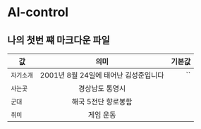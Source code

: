 # Al-control
## 나의 첫번 쨰 마크다운 파일
| 값 | 의미 | 기본값 |
|---|:---:|---:|
| `자기소개` | 2001년 8월 24일에 태어난 김성준입니다 | `` |
| `사는곳` | 경상남도 통영시 |  |
| `군대` | 해국 5전단 향로봉함 |  |
| `취미` | 게임 운동  |  |

